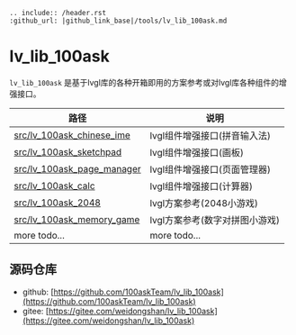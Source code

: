 ```eval_rst
.. include:: /header.rst 
:github_url: |github_link_base|/tools/lv_lib_100ask.md
```

# lv_lib_100ask

`lv_lib_100ask` 是基于lvgl库的各种开箱即用的方案参考或对lvgl库各种组件的增强接口。


|  路径   | 说明  |
|  ----  | ----  |
| [src/lv_100ask_chinese_ime](https://gitee.com/weidongshan/lv_lib_100ask/blob/master/src/lv_100ask_chinese_ime) | lvgl组件增强接口(拼音输入法) |
| [src/lv_100ask_sketchpad](https://gitee.com/weidongshan/lv_lib_100ask/blob/master/src/lv_100ask_sketchpad) | lvgl组件增强接口(画板) |
| [src/lv_100ask_page_manager](https://gitee.com/weidongshan/lv_lib_100ask/blob/master/src/lv_100ask_page_manager) | lvgl组件增强接口(页面管理器) |
| [src/lv_100ask_calc](https://gitee.com/weidongshan/lv_lib_100ask/blob/master/src/lv_100ask_calc) | lvgl组件增强接口(计算器) |
| [src/lv_100ask_2048]([https://gitee.com/weidongshan/lv_lib_100ask](https://gitee.com/weidongshan/lv_lib_100ask/tree/master/src/lv_100ask_2048)) | lvgl方案参考(2048小游戏) |
| [src/lv_100ask_memory_game](https://gitee.com/weidongshan/lv_lib_100ask/blob/master/src/lv_100ask_memory_game) | lvgl方案参考(数字对拼图小游戏) |
| more todo...  | more todo... |

## 源码仓库

- github: [https://github.com/100askTeam/lv_lib_100ask](https://github.com/100askTeam/lv_lib_100ask)
- gitee: [https://gitee.com/weidongshan/lv_lib_100ask](https://gitee.com/weidongshan/lv_lib_100ask)

